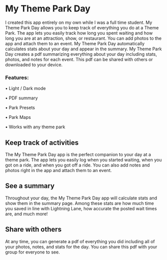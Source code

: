 # My Theme Park Day

I created this app entirely on my own while I was a full time student. 
My Theme Park Day allows you to keep track of everything you do at a Theme Park. 
The app lets you easily track how long you spent waiting and how long you are at 
an attraction, show, or restaurant. You can add photos to the app and attach them 
to an event. My Theme Park Day automatically calculates stats about your day and 
appear in the summary. My Theme Park Day creates a pdf summarizing everything 
about your day including stats, photos, and notes for each event. This pdf can be 
shared with others or downloaded to your device.

### Features:
• Light / Dark mode

• PDF summary

• Park Presets

• Park Maps

• Works with any theme park

## Keep track of activities

The My Theme Park Day app is the perfect companion to your day at a theme park. 
The app lets you easily log when you started waiting, when you got on a ride, 
and when you got off a ride. You can also add notes and photos right in the app 
and attach them to an event.

## See a summary

Throughout your day, the My Theme Park Day app will calculate stats and show them 
in the summary page. Among these stats are how much time you saved in line with 
Lightning Lane, how accurate the posted wait times are, and much more!

## Share with others

At any time, you can generate a pdf of everything you did including all of your 
photos, notes, and stats for the day. You can share this pdf with your group for 
everyone to see.
